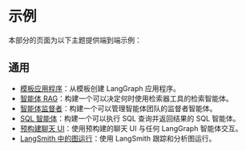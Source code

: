 # 示例

本部分的页面为以下主题提供端到端示例：

## 通用

- [模板应用程序](../concepts/template_applications.md)：从模板创建 LangGraph 应用程序。
- [智能体 RAG](../tutorials/rag/langgraph_agentic_rag.md)：构建一个可以决定何时使用检索器工具的检索智能体。
- [智能体监督者](../tutorials/multi_agent/agent_supervisor.md)：构建一个可以管理智能体团队的监督者智能体。
- [SQL 智能体](../tutorials/sql/sql-agent.md)：构建一个可以执行 SQL 查询并返回结果的 SQL 智能体。
- [预构建聊天 UI](../agents/ui.md)：使用预构建的聊天 UI 与任何 LangGraph 智能体交互。
- [LangSmith 中的图运行](../how-tos/run-id-langsmith.md)：使用 LangSmith 跟踪和分析图运行。